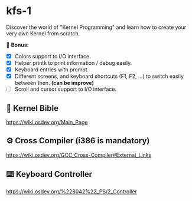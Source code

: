 # kfs-1
Discover the world of "Kernel Programming" and learn how to create your very own Kernel from scratch.

🎁 **Bonus:**
- [x] Colors support to I/O interface.
- [x] Helper printk to print information / debug easily.
- [x] Keyboard entries with prompt.
- [x] Different screens, and keyboard shortcuts (F1, F2, ...) to switch easily between then. **(can be improve)**
- [ ] Scroll and cursor support to I/O interface.

## 📖 Kernel Bible
https://wiki.osdev.org/Main_Page

## ⚙️ Cross Compiler (i386 is mandatory)
https://wiki.osdev.org/GCC_Cross-Compiler#External_Links

## ⌨️ Keyboard Controller
https://wiki.osdev.org/%228042%22_PS/2_Controller
